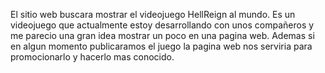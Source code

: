 El sitio web buscara mostrar el videojuego HellReign al mundo. Es un videojuego que actualmente estoy desarrollando con unos compañeros y me parecio una gran idea mostrar un poco en una pagina web. Ademas si en algun momento publicaramos el juego la pagina web nos serviria para promocionarlo y hacerlo mas conocido.
